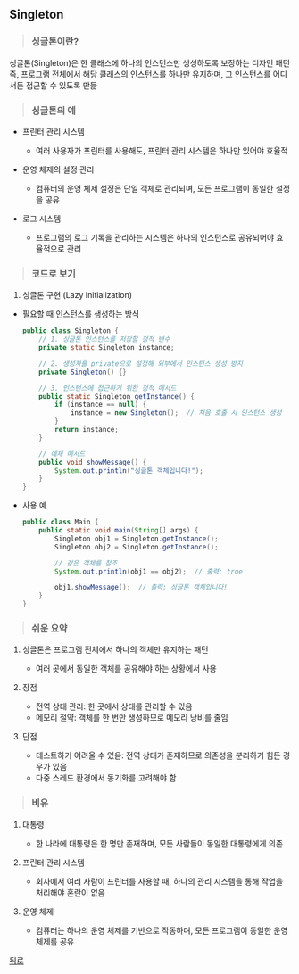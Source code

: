 ## Singleton
> ### 싱글톤이란?
싱글톤(Singleton)은 한 클래스에 하나의 인스턴스만 생성하도록 보장하는 디자인 패턴</br>
즉, 프로그램 전체에서 해당 클래스의 인스턴스를 하나만 유지하며, 그 인스턴스를 어디서든 접근할 수 있도록 만듦

> ### 싱글톤의 예
- 프린터 관리 시스템
    - 여러 사용자가 프린터를 사용해도, 프린터 관리 시스템은 하나만 있어야 효율적

- 운영 체제의 설정 관리
    - 컴퓨터의 운영 체제 설정은 단일 객체로 관리되며, 모든 프로그램이 동일한 설정을 공유

- 로그 시스템
    - 프로그램의 로그 기록을 관리하는 시스템은 하나의 인스턴스로 공유되어야 효율적으로 관리

> ### 코드로 보기
1. 싱글톤 구현 (Lazy Initialization)
- 필요할 때 인스턴스를 생성하는 방식
    ```java
    public class Singleton {
        // 1. 싱글톤 인스턴스를 저장할 정적 변수
        private static Singleton instance;

        // 2. 생성자를 private으로 설정해 외부에서 인스턴스 생성 방지
        private Singleton() {}

        // 3. 인스턴스에 접근하기 위한 정적 메서드
        public static Singleton getInstance() {
            if (instance == null) {
                instance = new Singleton();  // 처음 호출 시 인스턴스 생성
            }
            return instance;
        }

        // 예제 메서드
        public void showMessage() {
            System.out.println("싱글톤 객체입니다!");
        }
    }
    ```

- 사용 예
    ```java
    public class Main {
        public static void main(String[] args) {
            Singleton obj1 = Singleton.getInstance();
            Singleton obj2 = Singleton.getInstance();

            // 같은 객체를 참조
            System.out.println(obj1 == obj2);  // 출력: true

            obj1.showMessage();  // 출력: 싱글톤 객체입니다!
        }
    }
    ```

> ### 쉬운 요약
1. 싱글톤은 프로그램 전체에서 하나의 객체만 유지하는 패턴
    - 여러 곳에서 동일한 객체를 공유해야 하는 상황에서 사용

2. 장점
    - 전역 상태 관리: 한 곳에서 상태를 관리할 수 있음
    - 메모리 절약: 객체를 한 번만 생성하므로 메모리 낭비를 줄임

3. 단점
    - 테스트하기 어려울 수 있음: 전역 상태가 존재하므로 의존성을 분리하기 힘든 경우가 있음
    - 다중 스레드 환경에서 동기화를 고려해야 함

> ### 비유
1. 대통령
    - 한 나라에 대통령은 한 명만 존재하며, 모든 사람들이 동일한 대통령에게 의존

2. 프린터 관리 시스템
    - 회사에서 여러 사람이 프린터를 사용할 때, 하나의 관리 시스템을 통해 작업을 처리해야 혼란이 없음

3. 운영 체제
    - 컴퓨터는 하나의 운영 체제를 기반으로 작동하며, 모든 프로그램이 동일한 운영 체제를 공유

[뒤로](../README.md#java-study-notes)